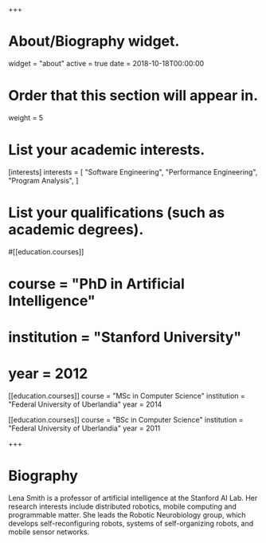 +++
# About/Biography widget.
widget = "about"
active = true
date = 2018-10-18T00:00:00

# Order that this section will appear in.
weight = 5

# List your academic interests.
[interests]
  interests = [
    "Software Engineering",
    "Performance Engineering",
    "Program Analysis",
  ]

# List your qualifications (such as academic degrees).
#[[education.courses]]
#  course = "PhD in Artificial Intelligence"
#  institution = "Stanford University"
#  year = 2012

[[education.courses]]
  course = "MSc in Computer Science"
  institution = "Federal University of Uberlandia"
  year = 2014

[[education.courses]]
  course = "BSc in Computer Science"
  institution = "Federal University of Uberlandia"
  year = 2011
 
+++

# Biography

Lena Smith is a professor of artificial intelligence at the Stanford AI Lab. Her research interests include distributed robotics, mobile computing and programmable matter. She leads the Robotic Neurobiology group, which develops self-reconfiguring robots, systems of self-organizing robots, and mobile sensor networks.

